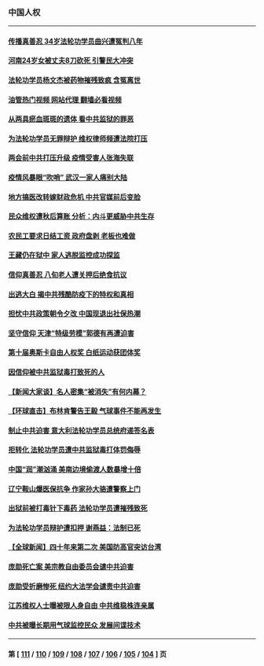 ### 中国人权
---
#### [传播真善忍 34岁法轮功学员曲兴遭冤判八年](../../pages/ncid278/n13939536.md?02282045) 
#### [河南24岁女被丈夫8刀砍死 引警民大冲突](../../pages/ncid278/n13939491.md?02282045) 
#### [法轮功学员杨文杰被药物摧残致疯 含冤离世](../../pages/ncid278/n13938659.md?02282045) 
#### [油管热门视频 网站代理 翻墙必看视频](http://138.2.39.72:81/youtube.html?epic-marker?02282045)
#### [从两具瘀血斑斑的遗体 看中共监狱的罪恶](../../pages/ncid278/n13936388.md?02282045) 
#### [为法轮功学员无罪辩护 维权律师频遭法院打压](../../pages/ncid278/n13937296.md?02282045) 
#### [两会前中共打压升级 疫情受害人张海失联](../../pages/ncid278/n13938299.md?02282045) 
#### [疫情风暴眼“吹哨” 武汉一家人痛别大陆](../../pages/ncid278/n13937906.md?02282045) 
#### [地方搞医改转嫁财政危机 中共官媒前后变脸](../../pages/ncid278/n13937798.md?02282045) 
#### [民众维权遭秋后算账 分析：内斗更威胁中共生存](../../pages/ncid278/n13937839.md?02282045) 
#### [农民工要求日结工资 政府盘剥 老板也难做](../../pages/ncid278/n13936819.md?02282045) 
#### [王藏仍在狱中 家人逃脱监控成功探监](../../pages/ncid278/n13937190.md?02282045) 
#### [信仰真善忍 八旬老人遭关押后绝食抗议](../../pages/ncid278/n13935787.md?02282045) 
#### [出逃大白 揭中共残酷防疫下的特权和真相](../../pages/ncid278/n13936151.md?02282045) 
#### [担忧中共政策朝令夕改 中国现退出社保热潮](../../pages/ncid278/n13935078.md?02282045) 
#### [坚守信仰 天津“特级劳模”郭德有再遭迫害](../../pages/ncid278/n13934725.md?02282045) 
#### [第十届奥斯卡自由人权奖 白纸运动获团体奖](../../pages/ncid278/n13934490.md?02282045) 
#### [因信仰被中共监狱毒打致死的人](../../pages/ncid278/n13934141.md?02282045) 
#### [【新闻大家谈】名人密集“被消失”有何内幕？](../../pages/ncid278/n13934185.md?02282045) 
#### [【环球直击】布林肯警告王毅 气球事件不能再发生](../../pages/ncid278/n13933164.md?02282045) 
#### [制止中共迫害 意大利法轮功学员总统府递签名表](../../pages/ncid278/n13933726.md?02282045) 
#### [拒转化 法轮功学员遭中共监狱毒打体罚侮辱](../../pages/ncid278/n13928989.md?02282045) 
#### [中国“润”潮汹涌 美南边境偷渡人数暴增十倍](../../pages/ncid278/n13933536.md?02282045) 
#### [辽宁鞍山爆医保抗争 作家孙大骆遭警察上门](../../pages/ncid278/n13932231.md?02282045) 
#### [出狱前被打毒针下毒药 法轮功学员遭摧残致死](../../pages/ncid278/n13931976.md?02282045) 
#### [为法轮功学员辩护遭扣押 谢燕益：法制已死](../../pages/ncid278/n13932666.md?02282045) 
#### [【全球新闻】四十年来第二次 美国防高官突访台湾](../../pages/ncid278/n13932229.md?02282045) 
#### [庞勋死亡案 美宗教自由委员会谴中共迫害](../../pages/ncid278/n13932260.md?02282045) 
#### [庞勋受折磨惨死 纽约大法学会谴责中共迫害](../../pages/ncid278/n13932240.md?02282045) 
#### [江苏维权人士曝被限人身自由 中共维稳株连亲属](../../pages/ncid278/n13932184.md?02282045) 
#### [中共被曝长期用气球监控民众 发展间谍技术](../../pages/ncid278/n13931927.md?02282045) 

---
#### 第 [ [111](./111.md?02282045) / [110](./110.md?02282045) / [109](./109.md?02282045) / [108](./108.md?02282045) / [107](./107.md?02282045) / [106](./106.md?02282045) / [105](./105.md?02282045) / [104](./104.md?02282045) ] 页
